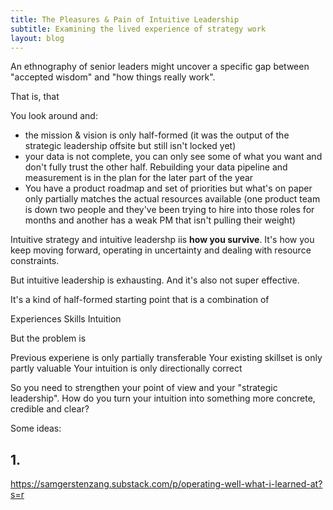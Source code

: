 ```yaml
---
title: The Pleasures & Pain of Intuitive Leadership
subtitle: Examining the lived experience of strategy work
layout: blog
---
```


An ethnography of senior leaders might uncover a specific gap between "accepted wisdom" and "how things really work".

That is, that 


You look around and:

- the mission & vision is only half-formed (it was the output of the strategic leadership offsite but still isn't locked yet)
- your data is not complete, you can only see some of what you want and don't fully trust the other half. Rebuilding your data pipeline and measurement is in the plan for the later part of the year
- You have a product roadmap and set of priorities but what's on paper only partially matches the actual resources available (one product team is down two people and they've been trying to hire into those roles for months and another has a weak PM that isn't pulling their weight)

Intuitive strategy and intuitive leadershp iis **how you survive**. It's how you keep moving forward, operating in uncertainty and dealing with resource constraints.

But intuitive leadership is exhausting. And it's also not super effective.

It's a kind of half-formed starting point that is a combination of

Experiences
Skills
Intuition

But the problem is

Previous experiene is only partially transferable
Your existing skillset is only partly valuable
Your intuition is only directionally correct

So you need to strengthen your point of view and your "strategic leadership". How do you turn your intuition into something more concrete, credible and clear?

Some ideas:

## 1. 

https://samgerstenzang.substack.com/p/operating-well-what-i-learned-at?s=r